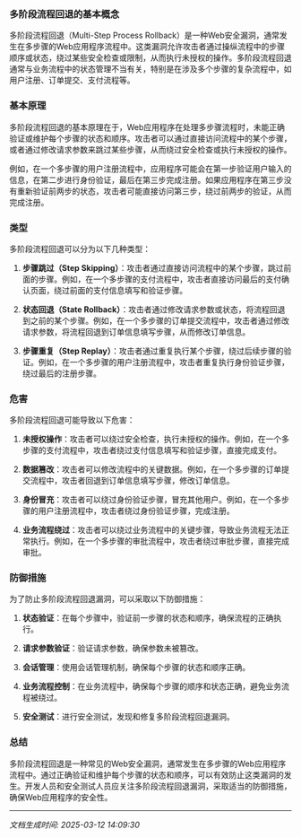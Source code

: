 ### 多阶段流程回退的基本概念

多阶段流程回退（Multi-Step Process Rollback）是一种Web安全漏洞，通常发生在多步骤的Web应用程序流程中。这类漏洞允许攻击者通过操纵流程中的步骤顺序或状态，绕过某些安全检查或限制，从而执行未授权的操作。多阶段流程回退通常与业务流程中的状态管理不当有关，特别是在涉及多个步骤的复杂流程中，如用户注册、订单提交、支付流程等。

### 基本原理

多阶段流程回退的基本原理在于，Web应用程序在处理多步骤流程时，未能正确验证或维护每个步骤的状态和顺序。攻击者可以通过直接访问流程中的某个步骤，或者通过修改请求参数来跳过某些步骤，从而绕过安全检查或执行未授权的操作。

例如，在一个多步骤的用户注册流程中，应用程序可能会在第一步验证用户输入的信息，在第二步进行身份验证，最后在第三步完成注册。如果应用程序在第三步没有重新验证前两步的状态，攻击者可能直接访问第三步，绕过前两步的验证，从而完成注册。

### 类型

多阶段流程回退可以分为以下几种类型：

1. **步骤跳过（Step Skipping）**：攻击者通过直接访问流程中的某个步骤，跳过前面的步骤。例如，在一个多步骤的支付流程中，攻击者直接访问最后的支付确认页面，绕过前面的支付信息填写和验证步骤。

2. **状态回退（State Rollback）**：攻击者通过修改请求参数或状态，将流程回退到之前的某个步骤。例如，在一个多步骤的订单提交流程中，攻击者通过修改请求参数，将流程回退到订单信息填写步骤，从而修改订单信息。

3. **步骤重复（Step Replay）**：攻击者通过重复执行某个步骤，绕过后续步骤的验证。例如，在一个多步骤的用户注册流程中，攻击者重复执行身份验证步骤，绕过最后的注册步骤。

### 危害

多阶段流程回退可能导致以下危害：

1. **未授权操作**：攻击者可以绕过安全检查，执行未授权的操作。例如，在一个多步骤的支付流程中，攻击者绕过支付信息填写和验证步骤，直接完成支付。

2. **数据篡改**：攻击者可以修改流程中的关键数据。例如，在一个多步骤的订单提交流程中，攻击者回退到订单信息填写步骤，修改订单信息。

3. **身份冒充**：攻击者可以绕过身份验证步骤，冒充其他用户。例如，在一个多步骤的用户注册流程中，攻击者绕过身份验证步骤，完成注册。

4. **业务流程绕过**：攻击者可以绕过业务流程中的关键步骤，导致业务流程无法正常执行。例如，在一个多步骤的审批流程中，攻击者绕过审批步骤，直接完成审批。

### 防御措施

为了防止多阶段流程回退漏洞，可以采取以下防御措施：

1. **状态验证**：在每个步骤中，验证前一步骤的状态和顺序，确保流程的正确执行。

2. **请求参数验证**：验证请求参数，确保参数未被篡改。

3. **会话管理**：使用会话管理机制，确保每个步骤的状态和顺序正确。

4. **业务流程控制**：在业务流程中，确保每个步骤的顺序和状态正确，避免业务流程被绕过。

5. **安全测试**：进行安全测试，发现和修复多阶段流程回退漏洞。

### 总结

多阶段流程回退是一种常见的Web安全漏洞，通常发生在多步骤的Web应用程序流程中。通过正确验证和维护每个步骤的状态和顺序，可以有效防止这类漏洞的发生。开发人员和安全测试人员应关注多阶段流程回退漏洞，采取适当的防御措施，确保Web应用程序的安全性。

---

*文档生成时间: 2025-03-12 14:09:30*



















